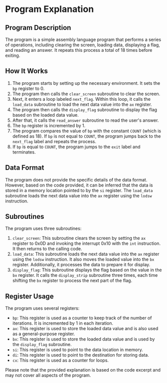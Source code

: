 # Program Explanation

## Program Description
The program is a simple assembly language program that performs a series of operations, including clearing the screen, loading data, displaying a flag, and reading an answer. It repeats this process a total of 18 times before exiting.

## How It Works
1. The program starts by setting up the necessary environment. It sets the `bp` register to 0.
2. The program then calls the `clear_screen` subroutine to clear the screen.
3. Next, it enters a loop labeled `next_flag`. Within this loop, it calls the `load_data` subroutine to load the next data value into the `ax` register.
4. The program then calls the `display_flag` subroutine to display the flag based on the loaded data value.
5. After that, it calls the `read_answer` subroutine to read the user's answer.
6. The `bp` register is incremented by 1.
7. The program compares the value of `bp` with the constant `COUNT` (which is defined as 18). If `bp` is not equal to `COUNT`, the program jumps back to the `next_flag` label and repeats the process.
8. If `bp` is equal to `COUNT`, the program jumps to the `exit` label and terminates.

## Data Format
The program does not provide the specific details of the data format. However, based on the code provided, it can be inferred that the data is stored in a memory location pointed to by the `si` register. The `load_data` subroutine loads the next data value into the `ax` register using the `lodsw` instruction.

## Subroutines
The program uses three subroutines:
1. `clear_screen`: This subroutine clears the screen by setting the `ax` register to 0x0D and invoking the interrupt 0x10 with the `int` instruction. It then returns to the calling code.
2. `load_data`: This subroutine loads the next data value into the `ax` register using the `lodsw` instruction. It also moves the loaded value into the `bx` register. Additionally, it processes the data to prepare it for display.
3. `display_flag`: This subroutine displays the flag based on the value in the `bx` register. It calls the `display_strip` subroutine three times, each time shifting the `bx` register to process the next part of the flag.

## Register Usage
The program uses several registers:
- `bp`: This register is used as a counter to keep track of the number of iterations. It is incremented by 1 in each iteration.
- `ax`: This register is used to store the loaded data value and is also used as a general-purpose register.
- `bx`: This register is used to store the loaded data value and is used by the `display_flag` subroutine.
- `si`: This register is used to point to the data location in memory.
- `di`: This register is used to point to the destination for storing data.
- `cx`: This register is used as a counter for loops.

Please note that the provided explanation is based on the code excerpt and may not cover all aspects of the program.
